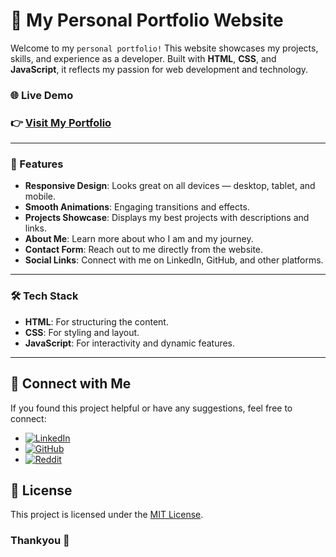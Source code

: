 # 🚀 My Personal Portfolio Website

Welcome to my `personal portfolio!` This website showcases my projects, skills, and experience as a developer. Built with **HTML**, **CSS**, and **JavaScript**, it reflects my passion for web development and technology.

### 🌐 Live Demo
### 👉 [Visit My Portfolio](https://anshmnsoni.github.io/anshsoni.info/)

---

### 📄 Features

- **Responsive Design**: Looks great on all devices — desktop, tablet, and mobile.
- **Smooth Animations**: Engaging transitions and effects.
- **Projects Showcase**: Displays my best projects with descriptions and links.
- **About Me**: Learn more about who I am and my journey.
- **Contact Form**: Reach out to me directly from the website.
- **Social Links**: Connect with me on LinkedIn, GitHub, and other platforms.

---

### 🛠️ Tech Stack

- **HTML**: For structuring the content.
- **CSS**: For styling and layout.
- **JavaScript**: For interactivity and dynamic features.

---

## 📢 Connect with Me
If you found this project helpful or have any suggestions, feel free to connect:

- [![LinkedIn](https://img.shields.io/badge/LinkedIn-anshmnsoni-0077B5.svg?logo=linkedin)](https://www.linkedin.com/in/anshmnsoni)  
- [![GitHub](https://img.shields.io/badge/GitHub-AnshMNSoni-181717.svg?logo=github)](https://github.com/AnshMNSoni)
- [![Reddit](https://img.shields.io/badge/Reddit-u/AnshMNSoni-FF4500.svg?logo=reddit)](https://www.reddit.com/user/AnshMNSoni)

## 📜 License
This project is licensed under the [MIT License](LICENSE).

### Thankyou 💫

